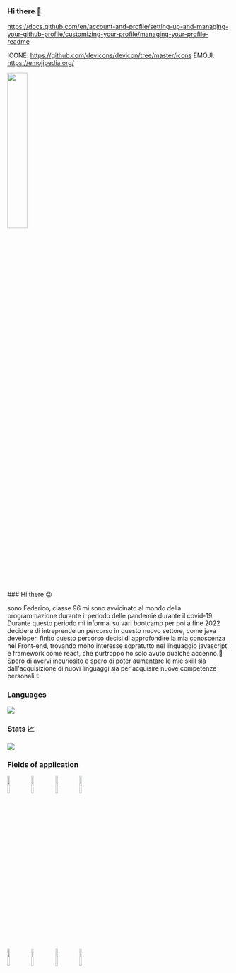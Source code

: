 ### Hi there 👋

https://docs.github.com/en/account-and-profile/setting-up-and-managing-your-github-profile/customizing-your-profile/managing-your-profile-readme


ICONE: https://github.com/devicons/devicon/tree/master/icons
EMOJI: https://emojipedia.org/



<div style:"display:flex; align-items:center;">
<img text-align="center" width="30%" src="https://github.com/Federico-Z96/Federico-Z96/assets/124045425/15a3b122-3032-4e03-9dcb-a45e28ab7ed8"  />

<div>### Hi there 😜

sono Federico, classe 96 mi sono avvicinato al mondo della programmazione durante il periodo delle pandemie durante il covid-19.
Durante questo periodo mi informai su vari bootcamp per poi a fine 2022 decidere di intreprende un percorso in questo nuovo settore, come java developer.
finito questo percorso decisi di approfondire la mia conoscenza nel Front-end, trovando molto interesse sopratutto nel linguaggio javascript e framework come react, che purtroppo ho solo avuto qualche accenno.🙏
Spero di avervi incuriosito e spero di poter aumentare le mie skill sia dall'acquisizione di nuovi linguaggi sia per acquisire nuove competenze personali.✨
</div></div>

### Languages
<img src="https://github-readme-stats.vercel.app/api/top-langs?username=Federico-Z96"/>


### Stats 📈
<img src="https://github-readme-stats.vercel.app/api?username=EricaCandido&show_icons=true"/>  

### Fields of application
<code><img width="10%" src="https://www.vectorlogo.zone/logos/python/python-ar21.svg"></code>
<code><img width="10%" src="https://www.vectorlogo.zone/logos/javascript/javascript-horizontal.svg"></code>
<code><img width="10%" src="https://www.vectorlogo.zone/logos/w3_html5/w3_html5-ar21.svg"></code>
<code><img width="10%" src="https://www.vectorlogo.zone/logos/npmjs/npmjs-ar21.svg"></code>
<br />
<code><img width="10%" src="https://www.vectorlogo.zone/logos/w3_css/w3_css-ar21.svg"></code>
<code><img width="10%" src="https://www.vectorlogo.zone/logos/reactjs/reactjs-ar21.svg"></code>
<code><img width="10%" src="https://www.vectorlogo.zone/logos/canva/canva-ar21.svg"></code>
<code><img width="10%" src="https://www.vectorlogo.zone/logos/sass-lang/sass-lang-ar21.svg"></code>
<!--
**Federico-Z96/Federico-Z96** is a ✨ _special_ ✨ repository because its `README.md` (this file) appears on your GitHub profile.

Here are some ideas to get you started:
- 🔭 I’m currently working on ...
- 🌱 I’m currently learning ...
- 👯 I’m looking to collaborate on ...
- 🤔 I’m looking for help with ...
- 💬 Ask me about ...
- 📫 How to reach me: ...
- 😄 Pronouns: ...
- ⚡ Fun fact: ...

-->
